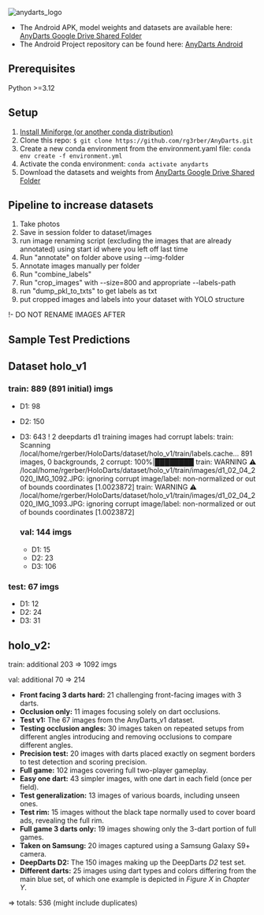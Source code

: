 
![anydarts_logo](https://github.com/user-attachments/assets/ccfae7dd-3321-46b6-a94b-61b34b145d84)

- The Android APK, model weights and datasets are available here: [AnyDarts Google Drive Shared Folder](https://drive.google.com/drive/folders/1og8SZbe6Yn7kWXbzq2ANEtsk-o_F5Cou?usp=drive_link)
- The Android Project repository can be found here: [AnyDarts Android](https://github.com/rg3rber/AnyDarts-Android)


## Prerequisites
Python >=3.12

## Setup
1. [Install Miniforge (or another conda distribution)](https://github.com/conda-forge/miniforge)
2. Clone this repo: ```$ git clone https://github.com/rg3rber/AnyDarts.git```
3. Create a new conda environment from the environment.yaml file: ```conda env create -f environment.yml```
4. Activate the conda environment: ```conda activate anydarts```
5. Download the datasets and weights from [AnyDarts Google Drive Shared Folder](https://drive.google.com/drive/folders/1og8SZbe6Yn7kWXbzq2ANEtsk-o_F5Cou?usp=drive_link)

## Pipeline to increase datasets

1. Take photos
2. Save in session folder to dataset/images
3. run image renaming script (excluding the images that are already annotated) using start id where you left off last time
4. Run "annotate" on folder above using --img-folder
5. Annotate images manually per folder
6. Run "combine_labels" 
7. Run "crop_images" with --size=800 and appropriate --labels-path
8. run "dump_pkl_to_txts" to get labels as txt
9. put cropped images and labels into your dataset with YOLO structure

!- DO NOT RENAME IMAGES AFTER

## Sample Test Predictions



## Dataset holo_v1

### train: 889 (891 initial) imgs
- D1: 98 
- D2: 150 
- D3: 643
! 2 deepdarts d1 training images had corrupt labels: 
train: Scanning /local/home/rgerber/HoloDarts/dataset/holo_v1/train/labels.cache... 891 images, 0 backgrounds, 2 corrupt: 100%|████████
train: WARNING ⚠️ /local/home/rgerber/HoloDarts/dataset/holo_v1/train/images/d1_02_04_2020_IMG_1092.JPG: ignoring corrupt image/label: non-normalized or out of bounds coordinates [1.0023872]
train: WARNING ⚠️ /local/home/rgerber/HoloDarts/dataset/holo_v1/train/images/d1_02_04_2020_IMG_1093.JPG: ignoring corrupt image/label: non-normalized or out of bounds coordinates [1.0023872]

  ### val: 144 imgs
  - D1: 15
  - D2: 23
  - D3: 106
 
### test: 67 imgs
- D1: 12
- D2: 24
- D3: 31

## holo_v2:

train: additional 203 => 1092 imgs

val: additional 70 => 214

- **Front facing 3 darts hard:** 21 challenging front-facing images with 3 darts.
- **Occlusion only:** 11 images focusing solely on dart occlusions.
- **Test v1:** The 67 images from the AnyDarts_v1 dataset.
- **Testing occlusion angles:** 30 images taken on repeated setups from different angles introducing and removing occlusions to compare different angles.
- **Precision test:** 20 images with darts placed exactly on segment borders to test detection and scoring precision.
- **Full game:** 102 images covering full two-player gameplay.
- **Easy one dart:** 43 simpler images, with one dart in each field (once per field).
- **Test generalization:** 13 images of various boards, including unseen ones.
- **Test rim:** 15 images without the black tape normally used to cover board ads, revealing the full rim.
- **Full game 3 darts only:** 19 images showing only the 3-dart portion of full games.
- **Taken on Samsung:** 20 images captured using a Samsung Galaxy S9+ camera.
- **DeepDarts D2:** The 150 images making up the DeepDarts *D2* test set.
- **Different darts:** 25 images using dart types and colors differing from the main blue set, of which one example is depicted in *Figure X* in *Chapter Y*.

=> totals: 536 (might include duplicates) 
  
